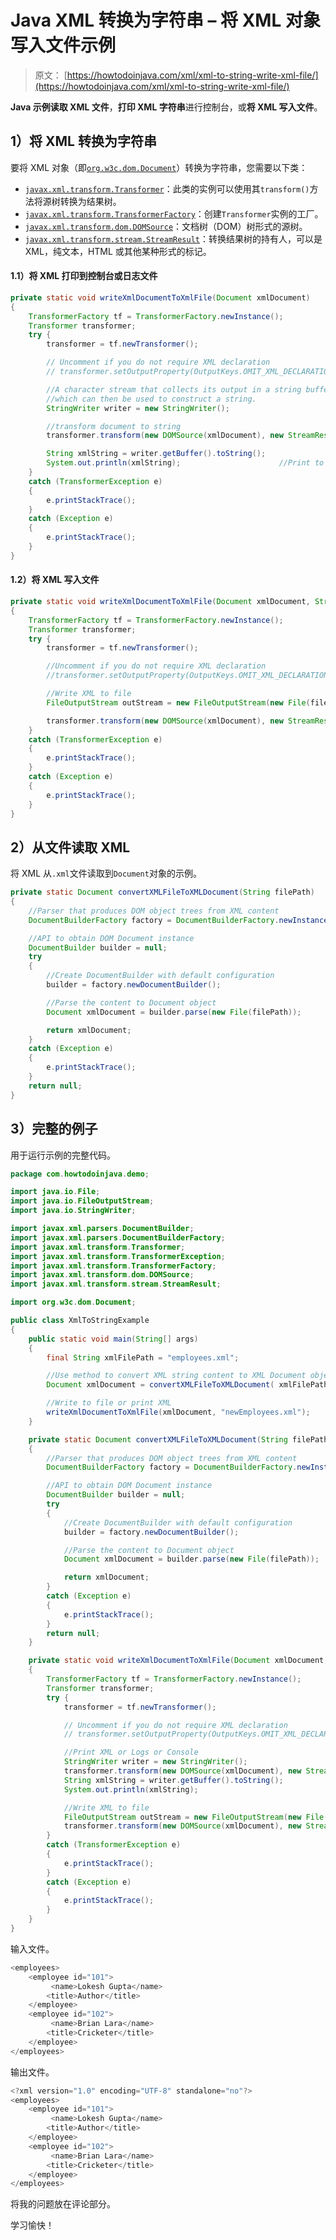 # Java XML 转换为字符串 – 将 XML 对象写入文件示例

> 原文： [https://howtodoinjava.com/xml/xml-to-string-write-xml-file/](https://howtodoinjava.com/xml/xml-to-string-write-xml-file/)

**Java 示例读取 XML 文件**，**打印 XML 字符串**进行控制台，或**将 XML 写入文件**。

## 1）将 XML 转换为字符串

要将 XML 对象（即[`org.w3c.dom.Document`](https://docs.oracle.com/javase/10/docs/api/org/w3c/dom/Document.html)）转换为字符串，您需要以下类：

*   [`javax.xml.transform.Transformer`](https://docs.oracle.com/javase/10/docs/api/javax/xml/transform/Transformer.html)：此类的实例可以使用其`transform()`方法将源树转换为结果树。
*   [`javax.xml.transform.TransformerFactory`](https://docs.oracle.com/javase/10/docs/api/javax/xml/transform/TransformerFactory.html)：创建`Transformer`实例的工厂。
*   [`javax.xml.transform.dom.DOMSource`](https://docs.oracle.com/javase/10/docs/api/javax/xml/transform/dom/DOMSource.html)：文档树（DOM）树形式的源树。
*   [`javax.xml.transform.stream.StreamResult`](https://docs.oracle.com/javase/10/docs/api/javax/xml/transform/dom/DOMSource.html)：转换结果树的持有人，可以是 XML，纯文本，HTML 或其他某种形式的标记。

#### 1.1）将 XML 打印到控制台或日志文件

```java
private static void writeXmlDocumentToXmlFile(Document xmlDocument)
{
	TransformerFactory tf = TransformerFactory.newInstance();
    Transformer transformer;
    try {
        transformer = tf.newTransformer();

        // Uncomment if you do not require XML declaration
        // transformer.setOutputProperty(OutputKeys.OMIT_XML_DECLARATION, "yes");

        //A character stream that collects its output in a string buffer, 
        //which can then be used to construct a string.
        StringWriter writer = new StringWriter();

        //transform document to string 
        transformer.transform(new DOMSource(xmlDocument), new StreamResult(writer));

        String xmlString = writer.getBuffer().toString();	
        System.out.println(xmlString);						//Print to console or logs
    } 
    catch (TransformerException e) 
    {
        e.printStackTrace();
    }
    catch (Exception e) 
    {
        e.printStackTrace();
    }
}

```

#### 1.2）将 XML 写入文件

```java
private static void writeXmlDocumentToXmlFile(Document xmlDocument, String fileName)
{
	TransformerFactory tf = TransformerFactory.newInstance();
    Transformer transformer;
    try {
        transformer = tf.newTransformer();

        //Uncomment if you do not require XML declaration
        //transformer.setOutputProperty(OutputKeys.OMIT_XML_DECLARATION, "yes");

        //Write XML to file
        FileOutputStream outStream = new FileOutputStream(new File(fileName)); 

        transformer.transform(new DOMSource(xmlDocument), new StreamResult(outStream));
    } 
    catch (TransformerException e) 
    {
        e.printStackTrace();
    }
    catch (Exception e) 
    {
        e.printStackTrace();
    }
}

```

## 2）从文件读取 XML

将 XML 从`.xml`文件读取到`Document`对象的示例。

```java
private static Document convertXMLFileToXMLDocument(String filePath) 
{
	//Parser that produces DOM object trees from XML content
	DocumentBuilderFactory factory = DocumentBuilderFactory.newInstance();

	//API to obtain DOM Document instance
	DocumentBuilder builder = null;
	try 
	{
		//Create DocumentBuilder with default configuration
		builder = factory.newDocumentBuilder();

		//Parse the content to Document object
		Document xmlDocument = builder.parse(new File(filePath));

		return xmlDocument;
	} 
	catch (Exception e) 
	{
		e.printStackTrace();
	}
	return null;
}

```

## 3）完整的例子

用于运行示例的完整代码。

```java
package com.howtodoinjava.demo;

import java.io.File;
import java.io.FileOutputStream;
import java.io.StringWriter;

import javax.xml.parsers.DocumentBuilder;
import javax.xml.parsers.DocumentBuilderFactory;
import javax.xml.transform.Transformer;
import javax.xml.transform.TransformerException;
import javax.xml.transform.TransformerFactory;
import javax.xml.transform.dom.DOMSource;
import javax.xml.transform.stream.StreamResult;

import org.w3c.dom.Document;

public class XmlToStringExample 
{
	public static void main(String[] args) 
	{
		final String xmlFilePath = "employees.xml";

		//Use method to convert XML string content to XML Document object
		Document xmlDocument = convertXMLFileToXMLDocument( xmlFilePath );

		//Write to file or print XML
		writeXmlDocumentToXmlFile(xmlDocument, "newEmployees.xml");
	}

	private static Document convertXMLFileToXMLDocument(String filePath) 
	{
		//Parser that produces DOM object trees from XML content
		DocumentBuilderFactory factory = DocumentBuilderFactory.newInstance();

		//API to obtain DOM Document instance
		DocumentBuilder builder = null;
		try 
		{
			//Create DocumentBuilder with default configuration
			builder = factory.newDocumentBuilder();

			//Parse the content to Document object
			Document xmlDocument = builder.parse(new File(filePath));

			return xmlDocument;
		} 
		catch (Exception e) 
		{
			e.printStackTrace();
		}
		return null;
	}

	private static void writeXmlDocumentToXmlFile(Document xmlDocument, String fileName)
	{
		TransformerFactory tf = TransformerFactory.newInstance();
        Transformer transformer;
        try {
            transformer = tf.newTransformer();

            // Uncomment if you do not require XML declaration
            // transformer.setOutputProperty(OutputKeys.OMIT_XML_DECLARATION, "yes");

            //Print XML or Logs or Console
            StringWriter writer = new StringWriter();
            transformer.transform(new DOMSource(xmlDocument), new StreamResult(writer));
            String xmlString = writer.getBuffer().toString();	
            System.out.println(xmlString);			

            //Write XML to file
            FileOutputStream outStream = new FileOutputStream(new File(fileName)); 
            transformer.transform(new DOMSource(xmlDocument), new StreamResult(outStream));
        } 
        catch (TransformerException e) 
        {
            e.printStackTrace();
        }
        catch (Exception e) 
        {
            e.printStackTrace();
        }
	}
}

```

输入文件。

```java
<employees>
	<employee id="101">
		 <name>Lokesh Gupta</name>
	    <title>Author</title>
	</employee>
	<employee id="102">
		 <name>Brian Lara</name>
	    <title>Cricketer</title>
	</employee>
</employees>

```

输出文件。

```java
<?xml version="1.0" encoding="UTF-8" standalone="no"?>
<employees>
	<employee id="101">
		 <name>Lokesh Gupta</name>
	    <title>Author</title>
	</employee>
	<employee id="102">
		 <name>Brian Lara</name>
	    <title>Cricketer</title>
	</employee>
</employees>

```

将我的问题放在评论部分。

学习愉快！